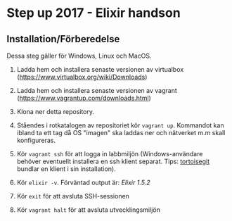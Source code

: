 # Step up 2017 - Elixir handson

## Installation/Förberedelse ##

Dessa steg gäller för Windows, Linux och MacOS.

1. Ladda hem och installera senaste versionen av virtualbox (<https://www.virtualbox.org/wiki/Downloads>)

2. Ladda hem och installera senaste versionen av vagrant (<https://www.vagrantup.com/downloads.html>)

3. Klona ner detta repository.

4. Ståendes i rotkatalogen av repositoriet kör `vagrant up`. Kommandot kan ibland ta ett tag då OS "imagen" ska laddas ner och nätverket m.m skall konfigureras.

5. Kör `vagrant ssh` för att logga in labbmiljön (Windows-användare behöver eventuellt installera en ssh klient separat. Tips: [tortoisegit](https://tortoisegit.org/) bundlar en klient i sin installation).

6. Kör `elixir -v`. Förväntad output är: *Elixir 1.5.2*

7. Kör `exit` för att avsluta SSH-sessionen

8. Kör `vagrant halt` för att avsluta utvecklingsmiljön
